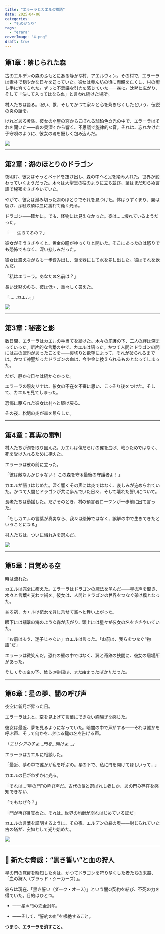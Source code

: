 ```yaml
---
title: "エラーラとカエルの物語"
date: 2025-04-06
categories: 
  - "ものがたり"
tags: 
  - "erara"
coverImage: "4.png"
draft: true
---
```


## 第1章：禁じられた森

古のエルデンの森のふもとにある静かな村、アエルウィン。その村で、エラーラは素朴で穏やかな日々を送っていた。彼女は赤ん坊の頃に両親を亡くし、村の癒し手に育てられた。ずっと不思議な引力を感じていた――森に。沈黙と広がり、そして「決して入ってはならぬ」と言われ続けた場所。

村人たちは語る。呪い、獣、そしてかつて家々と心を焼き尽くしたという、伝説の炎の話を。

けれどある黄昏、彼女の小屋の窓からこぼれる琥珀色の光の中で、エラーラはそれを聞いた――森の奥深くから響く、不思議で旋律的な音。それは、忘れかけた子守唄のように、彼女の魂を優しく包み込んだ。

![](images/1.png)

* * *

## 第2章：湖のほとりのドラゴン

夜明け、彼女はそっとベッドを抜け出し、森の中へと足を踏み入れた。世界が変わっていくようだった。木々は大聖堂の柱のように立ち並び、葉はまだ知らぬ言語で秘密をささやいていた。

やがて、彼女は澄み切った湖のほとりでそれを見つけた。体はうずくまり、翼は裂け、深紅の鱗は血に濡れて鈍く光る。

ドラゴン――確かに。でも、怪物には見えなかった。彼は……壊れているようだった。

「……生きてるの？」

彼女がそうささやくと、黄金の瞳がゆっくりと開いた。そこにあったのは怒りでも恐怖でもなく、深い悲しみだった。

彼女は震えながらも一歩踏み出し、葉を器にして水を差し出した。彼はそれを飲んだ。

「私はエラーラ。あなたの名前は？」

長い沈黙ののち、彼は低く、重々しく答えた。

「……カエル。」

![](images/2.png)

* * *

## 第3章：秘密と影

数日間、エラーラはカエルの手当てを続けた。木々の庇護の下、二人の絆は深まっていった。断片的な言葉の中で、カエルは語った。かつて人間とドラゴンの間には古の盟約があったことを――裏切りと欲望によって、それが破られるまでは。かつて神聖だったドラゴンの血は、今や金に換えられるものとなってしまった。

だが、静かな日々は続かなかった。

エラーラの親友リナは、彼女の不在を不審に思い、こっそり後をつけた。そして、カエルを見てしまった。

恐怖に駆られた彼女は村へと駆け戻る。

その夜、松明の炎が森を照らした。

* * *

## 第4章：真実の審判

村人たちが湖を取り囲んだ。カエルは傷だらけの翼を広げ、戦うためではなく、死を受け入れるために構えた。

エラーラは彼の前に立った。

「彼は敵なんかじゃない！ この森を守る最後の守護者よ！」

カエルが語りはじめた。深く響くその声には炎ではなく、哀しみが込められていた。かつて人間とドラゴンが共に歩んでいた日々、そして壊れた誓いについて。

長老たちは動揺した。だがそのとき、村の預言者ローワンが一歩前に出て言った。

「もしカエルの言葉が真実なら、我々は恐怖ではなく、誤解の中で生きてきたということになる」

村人たちは、ついに憐れみを選んだ。

![](images/3.png)

* * *

## 第5章：目覚める空

時は流れた。

カエルは完全に癒えた。エラーラはドラゴンの魔法を学んだ――星の声を聞き、木々と言葉を交わす術を。彼女は、人間とドラゴンの世界をつなぐ架け橋となった。

ある夜、カエルは彼女を背に乗せて空へと舞い上がった。

眼下には翡翠の海のような森が広がり、頭上には星々が彼女の名をささやいていた。

「お前はもう、迷子じゃない」カエルは言った。「お前は、我らをつなぐ“物語”だ」

エラーラは微笑んだ。恐れの壁の中ではなく、翼と奇跡の狭間に、彼女の居場所があった。

そしてその空の下、彼らの物語は、まだ始まったばかりだった。

* * *

## 第6章：星の夢、闇の呼び声

夜空に新月が昇った日。

エラーラはふと、空を見上げて言葉にできない胸騒ぎを感じた。

彼女は最近、夢を見るようになっていた。暗闇の中で声がする――それは誰かを呼ぶ声、そして何かを…封じる鍵の名を告げる声。

_「エリシアの子よ…門を…開けよ…」_

エラーラはカエルに相談した。

「最近、夢の中で誰かが私を呼ぶの。星の下で、私に門を開けてほしいって…」

カエルの目がわずかに光る。

「それは…“星の門”の呼び声だ。古代の竜と選ばれし者しか、あの門の存在を感知できない」

「でもなぜ今？」

「門が再び目覚めた。それは…世界の均衡が崩れはじめている証だ」

カエルの言葉を証明するように、その夜、エルデンの森の奥――封じられていた古の塔が、突如として光り始めた。

![](images/4.png)

* * *

## 🧨 新たな脅威：“黒き誓い”と血の狩人

星の門の覚醒を察知したのは、かつてドラゴンを狩り尽くした者たちの末裔、「血の狩人（ブラッド・シーカーズ）」。

彼らは現在、「黒き誓い（ダーク・オース）」という闇の契約を結び、不死の力を得ていた。目的はひとつ。

- ――星の門の完全封印。

- ――そして、“誓約の血”を根絶すること。

**つまり、エラーラを消すこと。**
